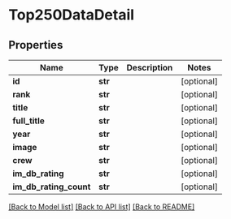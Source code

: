 # Top250DataDetail

## Properties
Name | Type | Description | Notes
------------ | ------------- | ------------- | -------------
**id** | **str** |  | [optional] 
**rank** | **str** |  | [optional] 
**title** | **str** |  | [optional] 
**full_title** | **str** |  | [optional] 
**year** | **str** |  | [optional] 
**image** | **str** |  | [optional] 
**crew** | **str** |  | [optional] 
**im_db_rating** | **str** |  | [optional] 
**im_db_rating_count** | **str** |  | [optional] 

[[Back to Model list]](../README.md#documentation-for-models) [[Back to API list]](../README.md#documentation-for-api-endpoints) [[Back to README]](../README.md)

